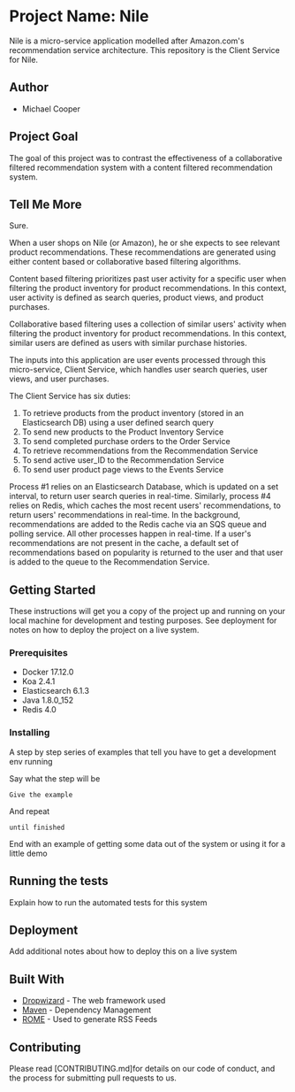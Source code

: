 # Project Name: Nile

Nile is a micro-service application modelled after Amazon.com's recommendation service architecture. This repository is the Client Service for Nile. 

## Author
* Michael Cooper

## Project Goal

The goal of this project was to contrast the effectiveness of a collaborative filtered recommendation system with a content filtered recommendation system.


## Tell Me More

Sure.

When a user shops on Nile (or Amazon), he or she expects to see relevant product recommendations. These recommendations are generated using either content based or collaborative based filtering algorithms. 

Content based filtering prioritizes past user activity for a specific user when filtering the product inventory for product recommendations. In this context, user activity is defined as search queries, product views, and product purchases.

Collaborative based filtering uses a collection of similar users' activity when filtering the product inventory for product recommendations. In this context, similar users are defined as users with similar purchase histories. 

The inputs into this application are user events processed through this micro-service, Client Service, which handles user search queries, user views, and user purchases. 

The Client Service has six duties: 
1. To retrieve products from the product inventory (stored in an Elasticsearch DB) using a user defined search query
2. To send new products to the Product Inventory Service
3. To send completed purchase orders to the Order Service
4. To retrieve recommendations from the Recommendation Service
5. To send active user_ID to the Recommendation Service
6. To send user product page views to the Events Service

Process #1 relies on an Elasticsearch Database, which is updated on a set interval, to return user search queries in real-time. Similarly, process #4 relies on Redis, which caches the most recent users' recommendations, to return users' recommendations in real-time. In the background, recommendations are added to the Redis cache via an SQS queue and polling service. All other processes happen in real-time. If a user's recommendations are not present in the cache, a default set of recommendations based on popularity is returned to the user and that user is added to the queue to the Recommendation Service.


## Getting Started

These instructions will get you a copy of the project up and running on your local machine for development and testing purposes. See deployment for notes on how to deploy the project on a live system.

### Prerequisites

* Docker 17.12.0
* Koa 2.4.1
* Elasticsearch 6.1.3
* Java 1.8.0_152
* Redis 4.0

### Installing

A step by step series of examples that tell you have to get a development env running

Say what the step will be

```
Give the example
```

And repeat

```
until finished
```

End with an example of getting some data out of the system or using it for a little demo

## Running the tests

Explain how to run the automated tests for this system

## Deployment

Add additional notes about how to deploy this on a live system

## Built With

* [Dropwizard](http://www.dropwizard.io/1.0.2/docs/) - The web framework used
* [Maven](https://maven.apache.org/) - Dependency Management
* [ROME](https://rometools.github.io/rome/) - Used to generate RSS Feeds

## Contributing

Please read [CONTRIBUTING.md]for details on our code of conduct, and the process for submitting pull requests to us.
